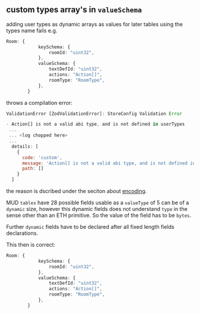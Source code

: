 ## custom types array's in `valueSchema`
adding user types as dynamic arrays as values for later tables using the types name fails
e.g.

```typescript
Room: {
            keySchema: {
                roomId: "uint32",
            },
            valueSchema: {
                textDefId: "uint32",
                actions: "Action[]",
                roomType: "RoomType", 
            },
        }
```
throws a compilation error:

```javascript
ValidationError [ZodValidationError]: StoreConfig Validation Error

- Action[] is not a valid abi type, and is not defined in userTypes
 ...
 ... <log chopped here>
 ...
  details: [
    {
      code: 'custom',
      message: 'Action[] is not a valid abi type, and is not defined in userTypes',
      path: []
    }
  ]
 ```

the reason is dscribed under the seciton about [encoding](https://mud.dev/store/encoding).

MUD `tables` have 28 possible fields usable as a `valueType` of 5 can be of a `dynamic` size, however this dynamic fields does not understand `type` in the sense other than an ETH primitive. So the value of the  field has to be `bytes`.

Further `dynamic` fields have to be declared after all fixed length fields declarations.

This then is correct:
```typescript
Room: {
            keySchema: {
                roomId: "uint32",
            },
            valueSchema: {
                textDefId: "uint32",
                actions: "Action[]",
                roomType: "RoomType", 
            },
        }
```
<!--stackedit_data:
eyJoaXN0b3J5IjpbMTUxODMxNzMyNF19
-->